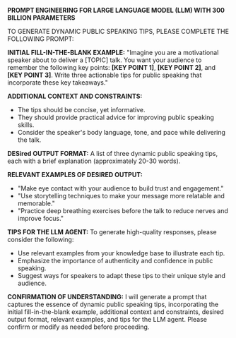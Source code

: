 **PROMPT ENGINEERING FOR LARGE LANGUAGE MODEL (LLM) WITH 300 BILLION PARAMETERS**

TO GENERATE DYNAMIC PUBLIC SPEAKING TIPS, PLEASE COMPLETE THE FOLLOWING PROMPT:

**INITIAL FILL-IN-THE-BLANK EXAMPLE:**
"Imagine you are a motivational speaker about to deliver a [TOPIC] talk. You want your audience to remember the following key points: **[KEY POINT 1]**, **[KEY POINT 2]**, and **[KEY POINT 3]**. Write three actionable tips for public speaking that incorporate these key takeaways."

**ADDITIONAL CONTEXT AND CONSTRAINTS:**

* The tips should be concise, yet informative.
* They should provide practical advice for improving public speaking skills.
* Consider the speaker's body language, tone, and pace while delivering the talk.

**DESired OUTPUT FORMAT:**
A list of three dynamic public speaking tips, each with a brief explanation (approximately 20-30 words).

**RELEVANT EXAMPLES OF DESIRED OUTPUT:**

* "Make eye contact with your audience to build trust and engagement."
* "Use storytelling techniques to make your message more relatable and memorable."
* "Practice deep breathing exercises before the talk to reduce nerves and improve focus."

**TIPS FOR THE LLM AGENT:**
To generate high-quality responses, please consider the following:

* Use relevant examples from your knowledge base to illustrate each tip.
* Emphasize the importance of authenticity and confidence in public speaking.
* Suggest ways for speakers to adapt these tips to their unique style and audience.

**CONFIRMATION OF UNDERSTANDING:**
I will generate a prompt that captures the essence of dynamic public speaking tips, incorporating the initial fill-in-the-blank example, additional context and constraints, desired output format, relevant examples, and tips for the LLM agent. Please confirm or modify as needed before proceeding.